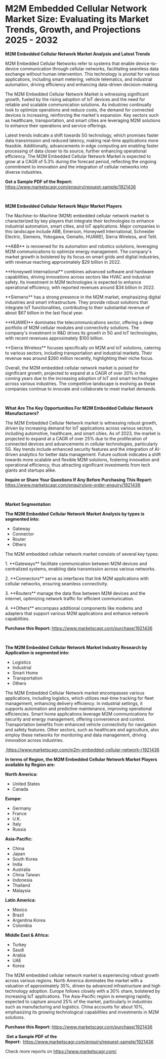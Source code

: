<p><h1>M2M Embedded Cellular Network Market Size: Evaluating its Market Trends, Growth, and Projections 2025 - 2032</h1></p><p><strong>M2M Embedded Cellular Network Market Analysis and Latest Trends</strong></p>
<p><p>M2M Embedded Cellular Networks refer to systems that enable device-to-device communication through cellular networks, facilitating seamless data exchange without human intervention. This technology is pivotal for various applications, including smart metering, vehicle telematics, and industrial automation, driving efficiency and enhancing data-driven decision-making.</p><p>The M2M Embedded Cellular Network Market is witnessing significant growth, fueled by the rising adoption of IoT devices and the need for reliable and scalable communication solutions. As industries continually look to optimize operations and reduce costs, the demand for connected devices is increasing, reinforcing the market's expansion. Key sectors such as healthcare, transportation, and smart cities are leveraging M2M solutions to enhance their operations and service offerings.</p><p>Latest trends indicate a shift towards 5G technology, which promises faster data transmission and reduced latency, making real-time applications more feasible. Additionally, advancements in edge computing are enabling faster processing of data closer to its source, further enhancing operational efficiency. The M2M Embedded Cellular Network Market is expected to grow at a CAGR of 5.3% during the forecast period, reflecting the ongoing commitment to innovation and the integration of cellular networks into diverse industries.</p></p>
<p><strong>Get a Sample PDF of the Report:&nbsp;</strong> <a href="https://www.marketscagr.com/enquiry/request-sample/1921436?utm_campaign=3269&utm_medium=2&utm_source=Github&utm_content=ia&utm_term=08042025&utm_id=m2m-embedded-cellular-network">https://www.marketscagr.com/enquiry/request-sample/1921436</a></p>
<p>&nbsp;</p>
<p><strong>M2M Embedded Cellular Network Major Market Players</strong></p>
<p><p>The Machine-to-Machine (M2M) embedded cellular network market is characterized by key players that integrate their technologies to enhance industrial automation, smart cities, and IoT applications. Major companies in this landscape include ABB, Emerson, Honeywell International, Schneider Electric, Siemens, Yokogawa, Gemalto, HUAWEI, Sierra Wireless, and Telit.</p><p>**ABB** is renowned for its automation and robotics solutions, leveraging M2M communications to optimize energy management. The company's market growth is bolstered by its focus on smart grids and digital industries, with revenue reaching approximately $29 billion in 2022.</p><p>**Honeywell International** combines advanced software and hardware capabilities, driving innovations across sectors like HVAC and industrial safety. Its investment in M2M technologies is expected to enhance operational efficiency, with reported revenues around $34 billion in 2022.</p><p>**Siemens** has a strong presence in the M2M market, emphasizing digital industries and smart infrastructure. They provide robust solutions that integrate IoT functionalities, contributing to their substantial revenue of about $67 billion in the last fiscal year.</p><p>**HUAWEI** dominates the telecommunications sector, offering a deep portfolio of M2M cellular modules and connectivity solutions. The company's investment in R&D drives its growth in 5G and IoT technologies, with recent revenues approximately $100 billion.</p><p>**Sierra Wireless** focuses specifically on M2M and IoT solutions, catering to various sectors, including transportation and industrial markets. Their revenue was around $260 million recently, highlighting their niche focus.</p><p>Overall, the M2M embedded cellular network market is poised for significant growth, projected to expand at a CAGR of over 20% in the coming years due to the increasing adoption of IoT and smart technologies across various industries. The competitive landscape is evolving as these companies continue to innovate and collaborate to meet market demands.</p></p>
<p>&nbsp;</p>
<p><strong>What Are The Key Opportunities For M2M Embedded Cellular Network Manufacturers?</strong></p>
<p><p>The M2M Embedded Cellular Network market is witnessing robust growth, driven by increasing demand for IoT applications across various sectors, including automotive, healthcare, and smart cities. As of 2023, the market is projected to expand at a CAGR of over 25% due to the proliferation of connected devices and advancements in cellular technologies, particularly 5G. Key trends include enhanced security features and the integration of AI-driven analytics for better data management. Future outlook indicates a shift towards more scalable and flexible M2M solutions, fostering innovation and operational efficiency, thus attracting significant investments from tech giants and startups alike.</p></p>
<p><strong>Inquire or Share Your Questions If Any Before Purchasing This Report:</strong> <a href="https://www.marketscagr.com/enquiry/pre-order-enquiry/1921436?utm_campaign=3269&utm_medium=2&utm_source=Github&utm_content=ia&utm_term=08042025&utm_id=m2m-embedded-cellular-network">https://www.marketscagr.com/enquiry/pre-order-enquiry/1921436</a></p>
<p>&nbsp;</p>
<p><strong>Market Segmentation</strong></p>
<p><strong>The M2M Embedded Cellular Network Market Analysis by types is segmented into:</strong></p>
<p><ul><li>Gateway</li><li>Connector</li><li>Router</li><li>Others</li></ul></p>
<p><p>The M2M embedded cellular network market consists of several key types: </p><p>1. **Gateways** facilitate communication between M2M devices and centralized systems, enabling data transmission across various networks.</p><p>2. **Connectors** serve as interfaces that link M2M applications with cellular networks, ensuring seamless connectivity.</p><p>3. **Routers** manage the data flow between M2M devices and the internet, optimizing network traffic for efficient communication.</p><p>4. **Others** encompass additional components like modems and adapters that support various M2M applications and enhance network capabilities.</p></p>
<p><strong>Purchase this Report:&nbsp;</strong><a href="https://www.marketscagr.com/purchase/1921436?utm_campaign=3269&utm_medium=2&utm_source=Github&utm_content=ia&utm_term=08042025&utm_id=m2m-embedded-cellular-network">https://www.marketscagr.com/purchase/1921436</a></p>
<p>&nbsp;</p>
<p><strong>The M2M Embedded Cellular Network Market Industry Research by Application is segmented into:</strong></p>
<p><ul><li>Logistics</li><li>Industrial</li><li>Smart Home</li><li>Transportation</li><li>Others</li></ul></p>
<p><p>The M2M Embedded Cellular Network market encompasses various applications, including logistics, which utilizes real-time tracking for fleet management, enhancing delivery efficiency. In industrial settings, it supports automation and predictive maintenance, improving operational efficiencies. Smart home applications leverage M2M communications for security and energy management, offering convenience and control. Transportation benefits from enhanced vehicle connectivity for navigation and safety features. Other sectors, such as healthcare and agriculture, also employ these networks for monitoring and data management, driving innovation across industries.</p></p>
<p><a href="https://www.marketscagr.com/m2m-embedded-cellular-network-r1921436?utm_campaign=3269&utm_medium=2&utm_source=Github&utm_content=ia&utm_term=08042025&utm_id=m2m-embedded-cellular-network">&nbsp;https://www.marketscagr.com/m2m-embedded-cellular-network-r1921436</a></p>
<p><strong>In terms of Region, the M2M Embedded Cellular Network Market Players available by Region are:</strong></p>
<p>
    <p> <strong> North America: </strong>
        <ul>
            <li>United States</li>
            <li>Canada</li>
        </ul>
        </p> 
    <p> <strong> Europe: </strong>
        <ul>
            <li>Germany</li>
            <li>France</li>
            <li>U.K.</li>
            <li>Italy</li>
            <li>Russia</li>
        </ul>
        </p> 
    <p> <strong> Asia-Pacific: </strong>
        <ul>
            <li>China</li>
            <li>Japan</li>
            <li>South Korea</li>
            <li>India</li>
            <li>Australia</li>
            <li>China Taiwan</li>
            <li>Indonesia</li>
            <li>Thailand</li>
            <li>Malaysia</li>
        </ul>
        </p> 
    <p> <strong> Latin America: </strong>
        <ul>
            <li>Mexico</li>
            <li>Brazil</li>
            <li>Argentina Korea</li>
            <li>Colombia</li>
        </ul>
        </p> 
    <p> <strong> Middle East & Africa: </strong>
        <ul>
            <li>Turkey</li>
            <li>Saudi</li>
            <li>Arabia</li>
            <li>UAE</li>
            <li>Korea</li>
        </ul>
    </p>
    </p>
<p><p>The M2M embedded cellular network market is experiencing robust growth across various regions. North America dominates the market with a valuation of approximately 35%, driven by advanced infrastructure and high technology adoption. Europe follows closely with a 30% share, bolstered by increasing IoT applications. The Asia-Pacific region is emerging rapidly, expected to capture around 25% of the market, particularly in industries such as manufacturing and logistics. China accounts for about 10%, emphasizing its growing technological capabilities and investments in M2M solutions.</p></p>
<p><strong>Purchase this Report: </strong><a href="https://www.marketscagr.com/purchase/1921436?utm_campaign=3269&utm_medium=2&utm_source=Github&utm_content=ia&utm_term=08042025&utm_id=m2m-embedded-cellular-network">https://www.marketscagr.com/purchase/1921436</a></p>
<p>&nbsp;<strong>Get a Sample PDF of the Report:&nbsp;&nbsp;</strong><a href="https://www.marketscagr.com/enquiry/request-sample/1921436?utm_campaign=3269&utm_medium=2&utm_source=Github&utm_content=ia&utm_term=08042025&utm_id=m2m-embedded-cellular-network">https://www.marketscagr.com/enquiry/request-sample/1921436</a></p>
<p><strong></strong></p>
<p>Check more reports on <a href="https://www.marketscagr.com/?utm_campaign=3269&utm_medium=2&utm_source=Github&utm_content=ia&utm_term=08042025&utm_id=m2m-embedded-cellular-network">https://www.marketscagr.com/</a></p>